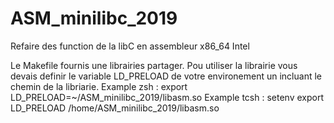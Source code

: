 # ASM_minilibc_2019
Refaire des function de la libC en assembleur x86_64 Intel

Le Makefile fournis une librairies partager.
Pou utiliser la librairie vous devais definir le variable LD_PRELOAD de votre environement un incluant le chemin 
de la libriarie.
Example zsh : export LD_PRELOAD=~/ASM_minilibc_2019/libasm.so
Example tcsh : setenv export LD_PRELOAD /home/ASM_minilibc_2019/libasm.so
